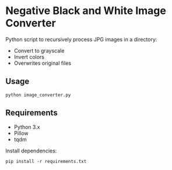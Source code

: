 # Negative Black and White Image Converter

Python script to recursively process JPG images in a directory:
- Convert to grayscale
- Invert colors
- Overwrites original files

## Usage
```
python image_converter.py
```

## Requirements
- Python 3.x
- Pillow
- tqdm

Install dependencies:
```
pip install -r requirements.txt
```